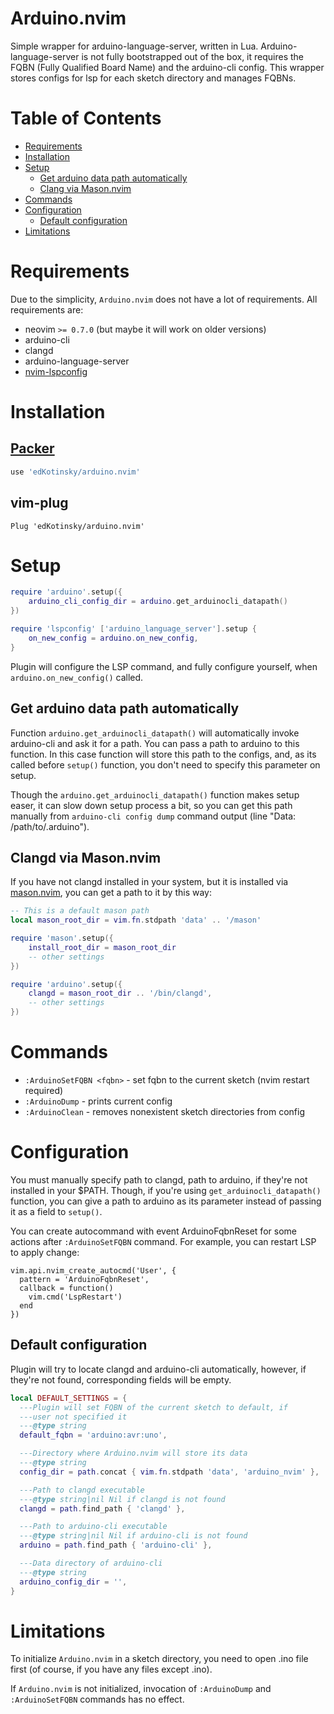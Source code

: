 # Arduino.nvim

Simple wrapper for arduino-language-server, written in Lua.
Arduino-language-server is not fully bootstrapped out of the box,
it requires the FQBN (Fully Qualified Board Name) and the 
arduino-cli config. This wrapper stores configs for lsp for each
sketch directory and manages FQBNs.

# Table of Contents

- [Requirements](#requirements)
- [Installation](#installation)
- [Setup](#setup)
    - [Get arduino data path automatically](#get-arduino-data-path-automatically)
    - [Clang via Mason.nvim](#clang-via-mason.nvim)
- [Commands](#commands)
- [Configuration](#configuration)
    - [Default configuration](#default-configuration)
- [Limitations](#limitations)

# Requirements

Due to the simplicity, `Arduino.nvim` does not have a lot of requirements.
All requirements are:

- neovim `>= 0.7.0` (but maybe it will work on older versions)
- arduino-cli
- clangd
- arduino-language-server
- [nvim-lspconfig](https://github.com/neovim/nvim-lspconfig/)

# Installation

## [Packer](https://github.com/wbthomason/packer.nvim)

```lua
use 'edKotinsky/arduino.nvim'
```

## vim-plug

```vim
Plug 'edKotinsky/arduino.nvim'
```

# Setup

```lua
require 'arduino'.setup({
    arduino_cli_config_dir = arduino.get_arduinocli_datapath()
})
```

```lua
require 'lspconfig' ['arduino_language_server'].setup {
    on_new_config = arduino.on_new_config,
}
```

Plugin will configure the LSP command, and fully configure yourself,
when `arduino.on_new_config()` called.

## Get arduino data path automatically

Function `arduino.get_arduinocli_datapath()` will automatically invoke
arduino-cli and ask it for a path. You can pass a path to arduino
to this function. In this case function will store this path
to the configs, and, as its called before `setup()` function, you 
don't need to specify this parameter on setup.

Though the `arduino.get_arduinocli_datapath()` function
makes setup easer, it can slow down setup process a bit,
so you can get this path manually from `arduino-cli config dump`
command output (line "Data: /path/to/.arduino"). 

## Clangd via Mason.nvim

If you have not clangd installed in your system, but it is installed via
[mason.nvim](https://github.com/williamboman/mason.nvim), you can get a 
path to it by this way:

```lua
-- This is a default mason path
local mason_root_dir = vim.fn.stdpath 'data' .. '/mason'

require 'mason'.setup({
    install_root_dir = mason_root_dir
    -- other settings
})

require 'arduino'.setup({
    clangd = mason_root_dir .. '/bin/clangd',
    -- other settings
})
```

# Commands

- `:ArduinoSetFQBN <fqbn>` - set fqbn to the current sketch 
(nvim restart required)
- `:ArduinoDump` - prints current config
- `:ArduinoClean` - removes nonexistent sketch directories from config

# Configuration

You must manually specify path to clangd, path to arduino, if they're
not installed in your $PATH. Though, if you're using 
`get_arduinocli_datapath()` function, you can give a path to arduino as
its parameter instead of passing it as a field to `setup()`.

You can create autocommand with event ArduinoFqbnReset for some actions
after `:ArduinoSetFQBN` command. For example, you can restart LSP to apply 
change:

```
vim.api.nvim_create_autocmd('User', {
  pattern = 'ArduinoFqbnReset',
  callback = function()
    vim.cmd('LspRestart')
  end
})
```

## Default configuration

Plugin will try to locate clangd and arduino-cli automatically,
however, if they're not found, corresponding fields will be empty.

```lua
local DEFAULT_SETTINGS = {
  ---Plugin will set FQBN of the current sketch to default, if
  ---user not specified it
  ---@type string
  default_fqbn = 'arduino:avr:uno',

  ---Directory where Arduino.nvim will store its data
  ---@type string
  config_dir = path.concat { vim.fn.stdpath 'data', 'arduino_nvim' },

  ---Path to clangd executable
  ---@type string|nil Nil if clangd is not found
  clangd = path.find_path { 'clangd' },

  ---Path to arduino-cli executable
  ---@type string|nil Nil if arduino-cli is not found
  arduino = path.find_path { 'arduino-cli' },

  ---Data directory of arduino-cli
  ---@type string
  arduino_config_dir = '',
}
```

# Limitations

To initialize `Arduino.nvim` in a sketch directory, you need to
open .ino file first (of course, if you have any files except .ino).

If `Arduino.nvim` is not initialized, invocation of
`:ArduinoDump` and `:ArduinoSetFQBN` commands has no effect.

